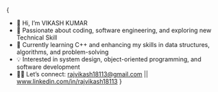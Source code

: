 {
  - 👋 Hi, I’m VIKASH KUMAR
  - 👀 Passionate about coding, software engineering, and exploring new Technical Skill
  - 🌱 Currently learning C++ and enhancing my skills in data structures, algorithms, and problem-solving
  - 💡 Interested in system design, object-oriented programming, and software development
  - 🫴🏻 Let’s connect: rajvikash18113@gmail.com || www.linkedin.com/in/rajvikash18113
}

<!---
rajvikash18113/rajvikash18113 is a ✨ special ✨ repository because its `README.md` (this file) appears on your GitHub profile.
You can click the Preview link to take a look at your changes.
--->
